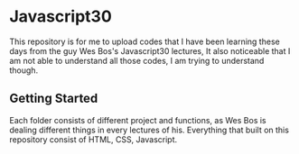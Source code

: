 # Javascript30

This repository is for me to upload codes that I have been learning these days from the guy Wes Bos's Javascript30 lectures,
It also noticeable that I am not able to understand all those codes, I am trying to understand though.

## Getting Started

Each folder consists of different project and  functions, as Wes Bos is dealing different things in every lectures of his.
Everything that built on this repository consist of HTML, CSS, Javascript.
